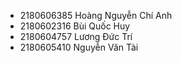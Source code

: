 - 2180606385 Hoàng Nguyễn Chí Anh
- 2180602316 Bùi Quốc Huy
- 2180604757 Lương Đức Trí
- 2180605410 Nguyễn Văn Tài  
